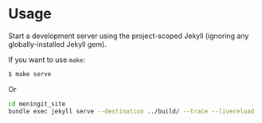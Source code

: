 # Usage

Start a development server using the project-scoped Jekyll (ignoring any globally-installed Jekyll gem).


If you want to use `make`:

```sh
$ make serve
```

Or

```sh
cd meningit_site
bundle exec jekyll serve --destination ../build/ --trace --livereload
```
